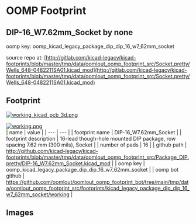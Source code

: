 # OOMP Footprint  
## DIP-16_W7.62mm_Socket  by none  
  
oomp key: oomp_kicad_legacy_package_dip_dip_16_w7_62mm_socket  
  
source repo at: [http://gitlab.com/kicad-legacy/kicad-footprints/blob/master/tmp/data/oomlout_oomp_footprint_src/Socket.pretty/Wells_648-0482211SA01.kicad_mod](http://gitlab.com/kicad-legacy/kicad-footprints/blob/master/tmp/data/oomlout_oomp_footprint_src/Socket.pretty/Wells_648-0482211SA01.kicad_mod)  
## Footprint  
  
[![working_kicad_pcb_3d.png](working_kicad_pcb_3d_600.png)](working_kicad_pcb_3d.png)  
  
[![working.png](working_600.png)](working.png)  
| name | value | 
| --- | --- | 
| footprint name | DIP-16_W7.62mm_Socket | 
| footprint description | 16-lead though-hole mounted DIP package, row spacing 7.62 mm (300 mils), Socket | 
| number of pads | 16 | 
| github path | http://github.com/kicad-legacy/kicad-footprints/blob/master/tmp/data/oomlout_oomp_footprint_src/Package_DIP.pretty/DIP-16_W7.62mm_Socket.kicad_mod | 
| oomp key | oomp_kicad_legacy_package_dip_dip_16_w7_62mm_socket | 
| oomp bot github | https://github.com/oomlout/oomlout_oomp_footprint_bot/tree/main/tmp/data/oomlout_oomp_footprint_src/footprints/kicad_legacy_package_dip_dip_16_w7_62mm_socket/working | 
## Images  
